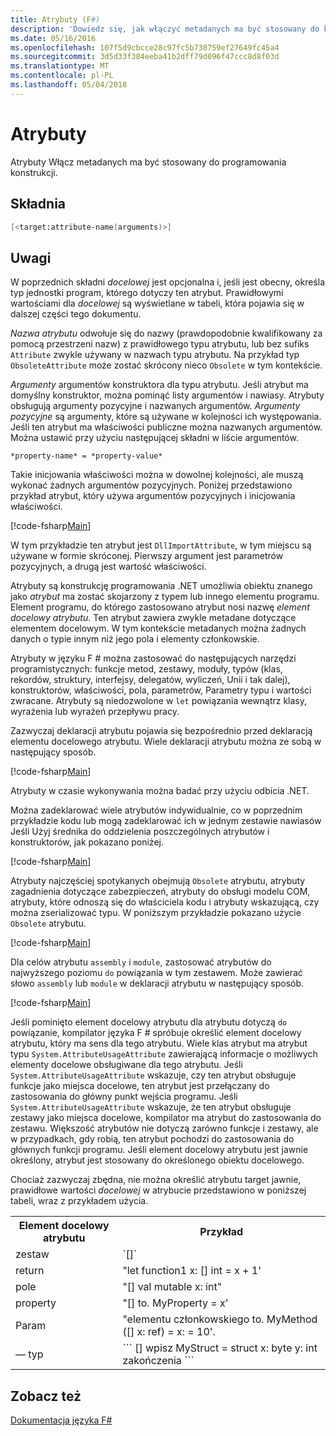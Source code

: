 ```yaml
---
title: Atrybuty (F#)
description: 'Dowiedz się, jak włączyć metadanych ma być stosowany do konstrukcji programującej przez atrybuty F #.'
ms.date: 05/16/2016
ms.openlocfilehash: 107f5d9cbcce28c97fc5b738759ef27649fc45a4
ms.sourcegitcommit: 3d5d33f384eeba41b2dff79d096f47ccc8d8f03d
ms.translationtype: MT
ms.contentlocale: pl-PL
ms.lasthandoff: 05/04/2018
---
```

# <a name="attributes"></a>Atrybuty

Atrybuty Włącz metadanych ma być stosowany do programowania konstrukcji.

## <a name="syntax"></a>Składnia

```fsharp
[<target:attribute-name(arguments)>]
```

## <a name="remarks"></a>Uwagi

W poprzednich składni *docelowej* jest opcjonalna i, jeśli jest obecny, określa typ jednostki program, którego dotyczy ten atrybut. Prawidłowymi wartościami dla *docelowej* są wyświetlane w tabeli, która pojawia się w dalszej części tego dokumentu.

*Nazwa atrybutu* odwołuje się do nazwy (prawdopodobnie kwalifikowany za pomocą przestrzeni nazw) z prawidłowego typu atrybutu, lub bez sufiks `Attribute` zwykle używany w nazwach typu atrybutu. Na przykład typ `ObsoleteAttribute` może zostać skrócony nieco `Obsolete` w tym kontekście.

*Argumenty* argumentów konstruktora dla typu atrybutu. Jeśli atrybut ma domyślny konstruktor, można pominąć listy argumentów i nawiasy. Atrybuty obsługują argumenty pozycyjne i nazwanych argumentów. *Argumenty pozycyjne* są argumenty, które są używane w kolejności ich występowania. Jeśli ten atrybut ma właściwości publiczne można nazwanych argumentów. Można ustawić przy użyciu następującej składni w liście argumentów.

```
*property-name* = *property-value*
```

Takie inicjowania właściwości można w dowolnej kolejności, ale muszą wykonać żadnych argumentów pozycyjnych. Poniżej przedstawiono przykład atrybut, który używa argumentów pozycyjnych i inicjowania właściwości.

[!code-fsharp[Main](../../../samples/snippets/fsharp/lang-ref-2/snippet6202.fs)]

W tym przykładzie ten atrybut jest `DllImportAttribute`, w tym miejscu są używane w formie skróconej. Pierwszy argument jest parametrów pozycyjnych, a drugą jest wartość właściwości.

Atrybuty są konstrukcję programowania .NET umożliwia obiektu znanego jako *atrybut* ma zostać skojarzony z typem lub innego elementu programu. Element programu, do którego zastosowano atrybut nosi nazwę *element docelowy atrybutu*. Ten atrybut zawiera zwykle metadane dotyczące elementem docelowym. W tym kontekście metadanych można żadnych danych o typie innym niż jego pola i elementy członkowskie.

Atrybuty w języku F # można zastosować do następujących narzędzi programistycznych: funkcje metod, zestawy, moduły, typów (klas, rekordów, struktury, interfejsy, delegatów, wyliczeń, Unii i tak dalej), konstruktorów, właściwości, pola, parametrów, Parametry typu i wartości zwracane. Atrybuty są niedozwolone w `let` powiązania wewnątrz klasy, wyrażenia lub wyrażeń przepływu pracy.

Zazwyczaj deklaracji atrybutu pojawia się bezpośrednio przed deklaracją elementu docelowego atrybutu. Wiele deklaracji atrybutu można ze sobą w następujący sposób.

[!code-fsharp[Main](../../../samples/snippets/fsharp/lang-ref-2/snippet6603.fs)]

Atrybuty w czasie wykonywania można badać przy użyciu odbicia .NET.

Można zadeklarować wiele atrybutów indywidualnie, co w poprzednim przykładzie kodu lub mogą zadeklarować ich w jednym zestawie nawiasów Jeśli Użyj średnika do oddzielenia poszczególnych atrybutów i konstruktorów, jak pokazano poniżej.

[!code-fsharp[Main](../../../samples/snippets/fsharp/lang-ref-2/snippet6604.fs)]

Atrybuty najczęściej spotykanych obejmują `Obsolete` atrybutu, atrybuty zagadnienia dotyczące zabezpieczeń, atrybuty do obsługi modelu COM, atrybuty, które odnoszą się do właściciela kodu i atrybuty wskazującą, czy można zserializować typu. W poniższym przykładzie pokazano użycie `Obsolete` atrybutu.

[!code-fsharp[Main](../../../samples/snippets/fsharp/lang-ref-2/snippet6605.fs)]

Dla celów atrybutu `assembly` i `module`, zastosować atrybutów do najwyższego poziomu `do` powiązania w tym zestawem. Może zawierać słowo `assembly` lub `module` w deklaracji atrybutu w następujący sposób.

[!code-fsharp[Main](../../../samples/snippets/fsharp/lang-ref-2/snippet6606.fs)]

Jeśli pominięto element docelowy atrybutu dla atrybutu dotyczą `do` powiązanie, kompilator języka F # spróbuje określić element docelowy atrybutu, który ma sens dla tego atrybutu. Wiele klas atrybut ma atrybut typu `System.AttributeUsageAttribute` zawierającą informacje o możliwych elementy docelowe obsługiwane dla tego atrybutu. Jeśli `System.AttributeUsageAttribute` wskazuje, czy ten atrybut obsługuje funkcje jako miejsca docelowe, ten atrybut jest przełączany do zastosowania do główny punkt wejścia programu. Jeśli `System.AttributeUsageAttribute` wskazuje, że ten atrybut obsługuje zestawy jako miejsca docelowe, kompilator ma atrybut do zastosowania do zestawu. Większość atrybutów nie dotyczą zarówno funkcje i zestawy, ale w przypadkach, gdy robią, ten atrybut pochodzi do zastosowania do głównych funkcji programu. Jeśli element docelowy atrybutu jest jawnie określony, atrybut jest stosowany do określonego obiektu docelowego.

Chociaż zazwyczaj zbędna, nie można określić atrybutu target jawnie, prawidłowe wartości *docelowej* w atrybucie przedstawiono w poniższej tabeli, wraz z przykładem użycia.

<table>
  <tr>
    <th>Element docelowy atrybutu</td>
    <th>Przykład</td> 
  </tr>
  <tr>
    <td>zestaw</td>
    <td>`[<assembly: AssemblyVersionAttribute("1.0.0.0")>]`</td> 
  </tr>
  <tr>
    <td>return</td>
    <td>"let function1 x: [<return: Obsolete>] int = x + 1'</td> 
  </tr>
  <tr>
    <td>pole</td>
    <td>"[<field: DefaultValue>] val mutable x: int"</td> 
  </tr>
  <tr>
    <td>property</td>
    <td>"[<property: Obsolete>] to. MyProperty = x'</td> 
  </tr>
  <tr>
    <td>Param</td>
    <td>"elementu członkowskiego to. MyMethod ([<param: Out>] x: ref<int>) = x: = 10'.</td> 
  </tr>
  <tr>
    <td>— typ</td>
    <td>
        ```
        [<type: StructLayout(Sequential)>] wpisz MyStruct = struct x: byte y: int zakończenia ```
    </td> 
  </tr>
</table>

## <a name="see-also"></a>Zobacz też

[Dokumentacja języka F#](index.md)
